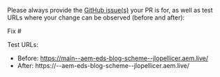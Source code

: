 Please always provide the [GitHub issue(s)](../issues) your PR is for, as well as test URLs where your change can be observed (before and after):

Fix #<gh-issue-id>

Test URLs:
- Before: https://main--aem-eds-blog-scheme--jlopellicer.aem.live/
- After: https://<branch>--aem-eds-blog-scheme--jlopellicer.aem.live/
